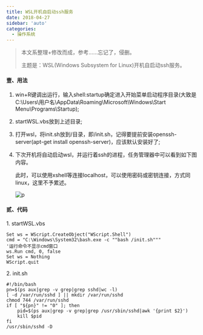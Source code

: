 ```yaml
---
title: WSL开机自启动ssh服务
date: 2018-04-27
sidebar: 'auto'
categories:
  - 操作系统
---
```


> 本文系整理+修改而成，参考……忘记了，侵删。
> 
> 主题是：WSL\(Windows Subsystem for Linux\)开机自启动ssh服务。

#### **壹、用法**

1. win+R键调出运行，输入shell:startup确定进入开始菜单启动程序目录\(大致是C:\\Users\\用户名\\AppData\\Roaming\\Microsoft\\Windows\\Start Menu\\Programs\\Startup\);

2. startWSL.vbs放到上述目录;

3. 打开wsl，将init.sh放到/目录，即/init.sh，记得要提前安装openssh-server\(apt-get install openssh-server\)，应该默认安装好了;

4. 下次开机将自动启动wsl，并运行着ssh的进程，任务管理器中可以看到如下图内容。

    此时，可以使用xshell等连接localhost，可以使用密码或密钥连接，方式同linux，这里不予累述。

    ![p](https://static.saintic.com/EauDouce/blog/201804271004293550.png)

#### **贰、代码**

1\. startWSL.vbs

```
Set ws = WScript.CreateObject("WScript.Shell")
cmd = "C:\Windows\System32\bash.exe -c ""bash /init.sh"""
'运行命令不显示cmd窗口
ws.Run cmd, 0, false
Set ws = Nothing
WScript.quit
```

2\. init.sh

```
#!/bin/bash
pn=$(ps aux|grep -v grep|grep sshd|wc -l)
[ -d /var/run/sshd ] || mkdir /var/run/sshd
chmod 744 /var/run/sshd
if [ "${pn}" != "0" ]; then
    pid=$(ps aux|grep -v grep|grep /usr/sbin/sshd|awk '{print $2}')
    kill $pid
fi
/usr/sbin/sshd -D
```
